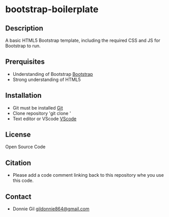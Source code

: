 # bootstrap-boilerplate

## Description
A basic HTML5 Bootstrap template, including the required CSS and JS for Bootstrap to run.

## Prerquisites
- Understanding of Bootstrap [Bootstrap](https://getbootstrap.com/)
- Strong understanding of HTML5
## Installation
- Git must be installed [Git](https://git-scm.com/)
- Clone repository 'git clone <repo>'
- Text editor or VScode [VScode](https://code.visualstudio.com/)
## License
Open Source Code
## Citation
- Please add a code comment linking back to this repository whe you use this code.
## Contact
- Donnie Gil gildonnie864@gmail.com

